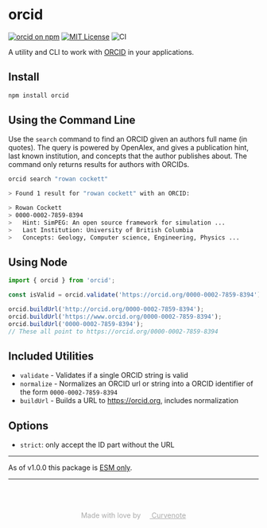 # orcid

[![orcid on npm](https://img.shields.io/npm/v/orcid.svg)](https://www.npmjs.com/package/orcid)
[![MIT License](https://img.shields.io/badge/license-MIT-blue.svg)](https://github.com/curvenote/orcid/blob/main/LICENSE)
![CI](https://github.com/curvenote/orcid/workflows/CI/badge.svg)

A utility and CLI to work with [ORCID](https://orcid.org) in your applications.

## Install

```bash
npm install orcid
```

## Using the Command Line

Use the `search` command to find an ORCID given an authors full name (in quotes). The query is powered by OpenAlex, and gives a publication hint, last known institution, and concepts that the author publishes about. The command only returns results for authors with ORCIDs.

```bash
orcid search "rowan cockett"

> Found 1 result for "rowan cockett" with an ORCID:

> Rowan Cockett
> 0000-0002-7859-8394
>   Hint: SimPEG: An open source framework for simulation ...
>   Last Institution: University of British Columbia
>   Concepts: Geology, Computer science, Engineering, Physics ...
```

## Using Node

```ts
import { orcid } from 'orcid';

const isValid = orcid.validate('https://orcid.org/0000-0002-7859-8394');

orcid.buildUrl('http://orcid.org/0000-0002-7859-8394');
orcid.buildUrl('https://www.orcid.org/0000-0002-7859-8394');
orcid.buildUrl('0000-0002-7859-8394');
// These all point to https://orcid.org/0000-0002-7859-8394
```

## Included Utilities

- `validate` - Validates if a single ORCID string is valid
- `normalize` - Normalizes an ORCID url or string into a ORCID identifier of the form `0000-0002-7859-8394`
- `buildUrl` - Builds a URL to https://orcid.org, includes normalization

## Options

- `strict`: only accept the ID part without the URL

---

As of v1.0.0 this package is [ESM only](https://gist.github.com/sindresorhus/a39789f98801d908bbc7ff3ecc99d99c).

---

<p style="text-align: center; color: #aaa; padding-top: 50px">
  Made with love by
  <a href="https://curvenote.com" target="_blank" style="color: #aaa">
    <img src="https://curvenote.dev/images/icon.png" style="height: 1em" /> Curvenote
  </a>
</p>
